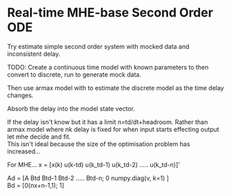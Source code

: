 # Real-time MHE-base Second Order ODE

Try estimate simple second order system with mocked data and inconsistent delay.

TODO:
Create a continuous time model with known parameters to then convert to discrete, run to generate mock data.

Then use armax model with to estimate the discrete model as the time delay changes.


Absorb the delay into the model state vector.

If the delay isn't know but it has a limit n=td/dt+headroom. 
Rather than armax model where nk delay is fixed for when input starts effecting output let mhe decide and fit.  
This isn't ideal because the size of the optimisation problem has increased...   



For MHE...
x = [x(k) u(k-td) u(k_td-1) u(k_td-2) ..... u(k_td-n)]'  

Ad = [A Btd Btd-1 Btd-2 ..... Btd-n;
      0  numpy.diag(v, k=1) ]  
Bd = [0(nx+n-1,1); 1]

